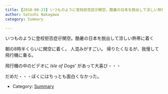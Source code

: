 ```yaml
---
title: [2018-08-23] いつものように登校拒否症＠関空。酷暑の日本を脱出して涼しい熱帯に着く
author: Satoshi Nakagawa
category: Summary

---
```


いつものように登校拒否症＠関空。酷暑の日本を脱出して涼しい熱帯に着く

 朝の8時半くらいに関空に着く。
人混みがすごい。
帰りたくなるが、我慢して飛行機に乗る。

<!--more-->

 飛行機の中のビデオに
_Isle of Dogs_' があって大喜び・・・

 だめだ・・・ぼくにはちっとも面白くなかった。

- Category: [Summary](https://merapano.github.io/categories.html#Summary)


